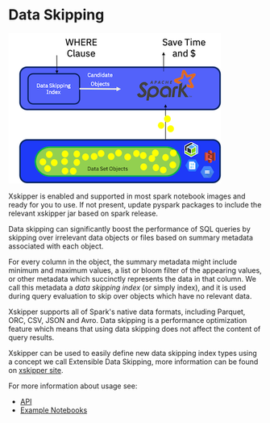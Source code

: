 <!--
 -- Copyright 2021 IBM Corp.
 -- SPDX-License-Identifier: Apache-2.0
 -->

# Data Skipping

![Data Skipping](../img/data-skipping.png)

Xskipper is enabled and supported in most spark notebook images and ready for you to use. If not present, update pyspark packages to include the relevant xskipper jar based on spark release. 

Data skipping can significantly boost the performance of SQL queries by skipping over irrelevant data objects or files based on summary metadata associated with each object.

For every column in the object, the summary metadata might include minimum and maximum values, a list or bloom filter of the appearing values, or other metadata which succinctly represents the data in that column. We call this metadata a *data skipping index* (or simply index), and it is used during query evaluation to skip over objects which have no relevant data.

Xskipper supports all of Spark's native data formats, including Parquet, ORC, CSV, JSON and Avro. Data skipping is a performance optimization feature which means that using data skipping does not affect the content of query results.

Xskipper can be used to easily define new data skipping index types using a concept we call Extensible Data Skipping, more information can be found on [xskipper site](https://xskipper.io).

For more information about usage see:

- [API](../api/indexing.md)
- [Example Notebooks](../getting-started/sample-notebooks.md)
